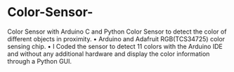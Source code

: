 # Color-Sensor-
Color Sensor with Arduino C and Python
Color Sensor to detect the color of different objects in proximity.
• Arduino and Adafruit RGB(TCS34725) color sensing chip.
• I Coded the sensor to detect 11 colors with the Arduino IDE and without any additional 
hardware and display the color information through a Python GUI.
